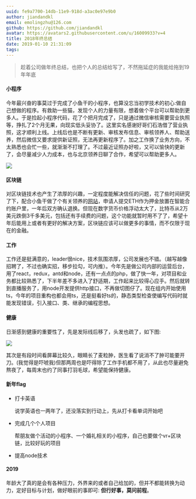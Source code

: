 ```yaml
---
uuid: fe9a7700-14db-11e9-918d-a3ac0e97e9b0
author: jiandandkl
email: emolingzhu@126.com
github: https://github.com/jiandandkl
avatar: https://avatars2.githubusercontent.com/u/16009933?v=4
title: 2018年终总结
date: 2019-01-10 21:31:09
tags:
---
```


> 趁着公司做年终总结，也把个人的总结给写了，不然拖延症的我能给拖到19年年底
 
#### 小程序
今年最兴奋的事莫过于完成了小鱼干的小程序，也算没忘当初学技术的初心:做自己想做的程序。有救助一些猫，发现个人的力量有限，想着做个平台可以帮助到更多人。于是捡起小程序代码，花了个把月完成了，只是通过微信审核需要营业执照等，挣扎了2个月无果，向现实低头妥协了。这里实名感谢好哥们石浩借了营业执照，这才顺利上线。上线后也是不断有更新、审核发布信息、审核领养人、帮助送养，然后微信又要求提供新证照，无法再更新程序了。加之工作换了业务方向，不太熟悉也会忙一些，就渐渐不打理了。不过最近证照办好啦，又可以愉快的更新了，会尽量减少人力成本，也与北京领养日聊了合作，希望可以帮助更多人。

![](/img/dujun/xiaoyugan.jpeg)

#### 区块链
对区块链技术也产生了浓厚的兴趣，一定程度能解决信任的问题，花了些时间研究了下，配合小鱼干做了个有关领养的[网站](http://www.summercat.net:3000/)，申请人提交ETH作为押金放置在智能合约账户里，一年后双方确认退换。但现在数字货币价格浮动太大了，比特币从2万美元跌倒3千多美元，包括还有手续费的问题，这个功能就暂时用不了了，希望十年后能用上或者有更好的解决方案，区块链应该可以做更多的事情，而不仅限于现在的金融。

#### 工作
工作还是挺满意的，leader很nice，技术氛围浓厚，公司发展也不错。（越写越像招聘了，不过也确实招，移步拉勾，可内推）。今年先是做公司内部的运营后台，用了react，redux，antd和node，还有一点点的php，做了快一年，对项目和业务都比较熟悉了，下半年差不多进入了舒适期，工作起来比较得心应手。然后就转到直播服务了，用node开发提供http接口，不再做切图仔了。现在组内开始使用ts，今年的项目重构也都会用ts，还是挺看好ts的，静态类型检查使编写代码时就能发现错误，引入接口、类、继承的编程思想。

#### 健康
日渐感到健康的重要性了，先是发际线后移了，头发也疏了，如下图:

![](/img/dujun/jisuanji.jpg)

其次是有段时间看屏幕比较久，眼睛长了麦粒肿，医生看了说消不了肿可能要开刀。(我觉得是吓唬我)但那两周也是吓得除了工作手机都不用了，从此也尽量避免熬夜了，每周末也约了同事打羽毛球，希望能保持健康。

#### 新年flag
* 打卡英语

    说学英语也一两年了，还没落实到行动上，先从打卡看单词开始吧
    
* 完成几个个人项目
    
    帮朋友做个活动的小程序、一个婚礼相关的小程序，自己也要做个vr+区块链，比较好玩的项目
    
* 提高node技术

#### 2019
年龄大了真的是会有各种压力，外界来的或者自己给加的，但并不都能转换为动力，定好目标与计划，做好眼前的事即可: **但行好事，莫问前程**。


